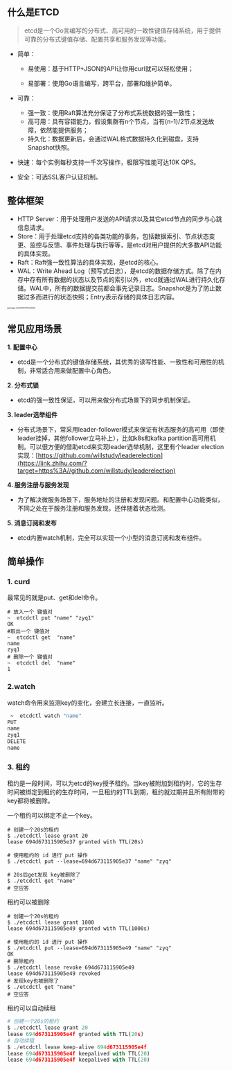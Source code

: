 

## 什么是ETCD

> etcd是一个Go言编写的分布式、高可用的一致性键值存储系统，用于提供可靠的分布式键值存储、配置共享和服务发现等功能。

- 简单：

  - 易使用：基于HTTP+JSON的API让你用curl就可以轻松使用；

  - 易部署：使用Go语言编写，跨平台，部署和维护简单。

- 可靠：
  - 强一致：使用Raft算法充分保证了分布式系统数据的强一致性；
  - 高可用：具有容错能力，假设集群有n个节点，当有(n-1)/2节点发送故障，依然能提供服务；
  - 持久化：数据更新后，会通过WAL格式数据持久化到磁盘，支持Snapshot快照。

- 快速：每个实例每秒支持一千次写操作，极限写性能可达10K QPS。
- 安全：可选SSL客户认证机制。

## **整体框架**

- HTTP Server：用于处理用户发送的API请求以及其它etcd节点的同步与心跳信息请求。
- Store：用于处理etcd支持的各类功能的事务，包括数据索引、节点状态变更、监控与反馈、事件处理与执行等等，是etcd对用户提供的大多数API功能的具体实现。
- Raft：Raft强一致性算法的具体实现，是etcd的核心。
- WAL：Write Ahead Log（预写式日志），是etcd的数据存储方式。除了在内存中存有所有数据的状态以及节点的索引以外，etcd就通过WAL进行持久化存储。WAL中，所有的数据提交前都会事先记录日志。Snapshot是为了防止数据过多而进行的状态快照；Entry表示存储的具体日志内容。

<img src="/Users/liusaisai/Library/Application Support/typora-user-images/image-20220514111233284.png" alt="image-20220514111233284" style="zoom:33%;" />

## 常见应用场景

**1. 配置中心**

- etcd是一个分布式的键值存储系统，其优秀的读写性能、一致性和可用性的机制，非常适合用来做配置中心角色。

**2. 分布式锁**

- etcd的强一致性保证，可以用来做分布式场景下的同步机制保证。

**3. leader选举组件**

- 分布式场景下，常采用leader-follower模式来保证有状态服务的高可用（即使leader挂掉，其他follower立马补上），比如k8s和kafka partition高可用机制。可以很方便的借助etcd来实现leader选举机制，这里有个leader election实现：[https://github.com/willstudy/leaderelection](https://link.zhihu.com/?target=https%3A//github.com/willstudy/leaderelection)

**4. 服务注册与服务发现**

- 为了解决微服务场景下，服务地址的注册和发现问题。和配置中心功能类似，不同之处在于服务注册和服务发现，还伴随着状态检测。

**5. 消息订阅和发布**

- etcd内置watch机制，完全可以实现一个小型的消息订阅和发布组件。



## 简单操作

### 1. curd

最常见的就是put、get和del命令。

```shell
# 放入一个 键值对
~  etcdctl put "name" "zyq1"
OK
#取出一个 键值对
~  etcdctl get  "name"
name
zyq1
# 删除一个 键值对
~  etcdctl del  "name"
1
```

### 2.watch

 watch命令用来监测key的变化，会建立长连接，一直监听。

```bash
 ~  etcdctl watch "name"
PUT
name
zyq1
DELETE
name
```

### 3. 租约

租约是一段时间，可以为etcd的key授予租约。当key被附加到租约时，它的生存时间被绑定到租约的生存时间，一旦租约的TTL到期，租约就过期并且所有附带的key都将被删除。

一个租约可以绑定不止一个key。

```shell
# 创建一个20s的租约
$ ./etcdctl lease grant 20
lease 694d673115905e37 granted with TTL(20s)

# 使用租约的 id 进行 put 操作
$ ./etcdctl put --lease=694d673115905e37 "name" "zyq"

# 20s后get发现 key被删除了
$ ./etcdctl get "name"
# 空应答
```

租约可以被删除

```shell
# 创建一个20s的租约
$ ./etcdctl lease grant 1000
lease 694d673115905e49 granted with TTL(1000s)

# 使用租约的 id 进行 put 操作
$ ./etcdctl put --lease=694d673115905e49 "name" "zyq"
OK
# 删除租约
$ ./etcdctl lease revoke 694d673115905e49
lease 694d673115905e49 revoked
# 发现key也被删除了
$ ./etcdctl get "name"
# 空应答
```

租约可以自动续租

```python
# 创建一个20s的租约
$ ./etcdctl lease grant 20
lease 694d673115905e4f granted with TTL(20s)
# 自动续租
$ ./etcdctl lease keep-alive 694d673115905e4f
lease 694d673115905e4f keepalived with TTL(20)
lease 694d673115905e4f keepalived with TTL(20)
```
